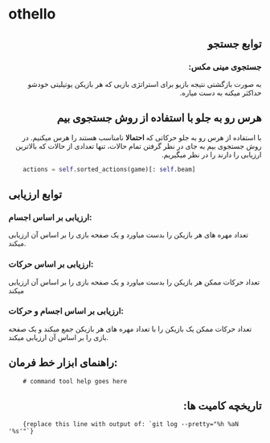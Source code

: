 
# othello
<div style="direction: rtl;">

## توابع جستجو

### جستجوی مینی مکس:

به صورت بازگشتی نتیجه بازیو برای استراتژی بازیی که هر بازیکن یوتیلیتی خودشو حداکثر میکنه به دست میاره.

## هرس رو به جلو با استفاده از روش جستجوی بیم
با استفاده از هرس رو به جلو حرکاتی که **احتمالا** نامناسب هستند را هرس میکنیم.
در روش جستجوی بیم به جای در نظر گرفتن تمام حالات، تنها تعدادی از حالات که بالاترین ارزیابی را دارند را در نظر میگیریم.
</div>
<div>

```python
    actions = self.sorted_actions(game)[: self.beam]
```

</div>
<div>

## توابع ارزیابی

### ارزیابی بر اساس اجسام:
تعداد مهره های هر بازیکن را بدست میاورد و یک صفحه بازی را بر اساس آن ارزیابی میکند.

### ارزیابی بر اساس حرکات:
تعداد حرکات ممکن هر بازیکن را بدست میاورد و یک صفحه بازی را بر اساس آن ارزیابی میکند

### ارزیابی بر اساس اجسام و حرکات:
تعداد حرکات ممکن یک بازیکن را با تعداد مهره های هر بازیکن جمع میکند و یک صفحه بازی را بر اساس آن ارزیابی میکند.

## راهنمای ابزار خط فرمان:

</div>
<div >

```text
    # command tool help goes here
```

</div>
<div style="direction: rtl;">

## تاریخچه کامیت ها:

</div>
<div >

```text
    {replace this line with output of: `git log --pretty="%h %aN '%s'"`}
```